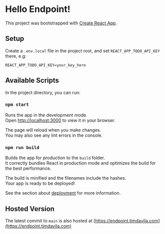 # Hello Endpoint!

This project was bootstrapped with [Create React App](https://github.com/facebook/create-react-app).

## Setup

Create a `.env.local` file in the project root, and set `REACT_APP_TODO_API_KEY` there, e.g: 
```
REACT_APP_TODO_API_KEY=your_key_here
```

## Available Scripts

In the project directory, you can run:

### `npm start`

Runs the app in the development mode.\
Open [http://localhost:3000](http://localhost:3000) to view it in your browser.

The page will reload when you make changes.\
You may also see any lint errors in the console.

### `npm run build`

Builds the app for production to the `build` folder.\
It correctly bundles React in production mode and optimizes the build for the best performance.

The build is minified and the filenames include the hashes.\
Your app is ready to be deployed!

See the section about [deployment](https://facebook.github.io/create-react-app/docs/deployment) for more information.

## Hosted Version

The latest commit to `main` is also hosted at [https://endpoint.timdavila.com](https://endpoint.timdavila.com)